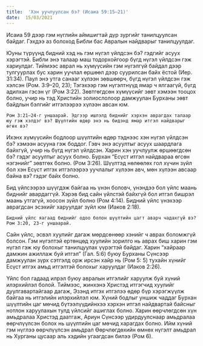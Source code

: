 ```yaml
---
title:  'Хэн уучлуулсан бэ? (Исаиа 59:15–21)'
date:  15/03/2021
---
```


Исаиа 59 дээр гэм нүглийн аймшигтай дүр зургийг танилцуулсан байдаг. Гэхдээ аз болоход Библи бас Авралын найдварыг танилцуулдаг.

Юуны түрүүнд бидний хэд нь гэм нүгэл үйлдсэн бэ? гэдгийг асуух хэрэгтэй. Библи энэ талаар маш тодорхойгоор бүгд нүгэл үйлдсэн гэж хариулдаг. Тиймээс аврал нь хүмүүсийн гэм нүгэлгүй байдал дээр тулгуурлах бус харин уучлал өршөөл дээр суурилсан байх ёстой (Иер. 31:34). Паул энэ утга санааг хүлээн зөвшөөрч, бүгд нүгэл үйлдсэн гэж хэлсэн (Ром. 3:9–20, 23); Тэгэхээр гэм нүгэлтнүүд ямар ч ялгаагүй, бүгд адилхан гэсэн үг (Ром 3:22). Зөвтгөгдсөн хүмүүсийг зөвт хэмээн тооцох болно, учир нь тэд Христийн золиослолоор дамжуулан Бурханы зөвт байдлын бэлгийг итгэлээрээ хүлээн авсан юм.

`Ром 3:21–24-г уншаарай. Эдгээр ишлэлд биднийг хэрхэн аврагдах талаар юу гэж хэлдэг вэ? Шүүлтийн өдөр энэ нь бидэнд ямар итгэл найдварыг өгөх вэ?`

Ихэнх хүмүүсийн бодлоор шүүлтийн өдөр тэднээс хэн нүгэл үйлдсэн бэ? хэмээн асууна гэж боддог. Гэвч энэ асуултыг асуух шаардлага байхгүй, учир нь бүгд нүгэл үйлдсэн. Харин хэн уучлуулж өршөөгдсөн бэ? гэдэг асуултыг асуух болно. Бурхан “Есүст итгэл найдвараа өгсөн нэгэнийг” зөвтгөх болно. (Ром 3:26). Шүүлтэд нөлөөлөх гол хүчин зүйл бол хэн Есүст итгэх итгэлээрээ уучлалыг хүлээн авч, мөн хүлээн авсаар байна вэ? гэдэг байх болно.

Бид үйлсээрээ шүүгдэж байгаа нь үнэн боловч, үнэндээ бол үйлс маань биднийг авардаггүй. Хэрэв бид сайн үйлстэй байхгүй бол итгэл бишрэл маань утгагүй, хоосон зүйл болно (Ром 4:14). Бидний үйлс үнэхээр аврагдсан эсэхийг харуулдаг зүйл юм (Иаков 2:18).

`Бидний үйлс яагаад биднийг одоо болон шүүлтийн цагт аварч чадахгүй вэ? Ром 3:20, 23-г уншаарай.`

Сайн үйлс, эсвэл хуулийг дагаж мөрдсөнөөр хэнийг ч аврах боломжгүй болсон. Гэм нүгэлтэй ертөнцөд хуулийн зорилго нь аврах биш харин гэм нүгэл гэж юу болохыг танилцуулах үүрэгтэй байдаг. Харин “хайраар дамжин ажиллаж буй итгэл” (Гал. 5:6) буюу Бурханы Сүнсээр дамжуулан зүрх сэтгэлд орж ирсэн хайр нь (Ром 5: 5) тухайн хүнийг Есүст итгэх амьд итгэлтэй болохыг харуулдаг (Иаков 2:26).

Үйлс бол гадаад илрэл буюу авралын итгэлийг харуулж буй хүний  илэрхийлэл болой. Тиймээс, жинхэнэ Христэд итгэгчид хуулийг дуулгавартайгаар дагаж, Эзэнд итгэх итгэлээ өдөр бүр хэрэгжүүлж байгаа нь итгэлийн илэрхийлэл юм. Хүний бодлыг уншиж чаддаг Бурхан шүүлтийн цаг мөчид бүтээлүүдийнхээ хэрхэн итгэл найдвартай байсныг нотлон харуулахын тулд үйлсийг ашиглах болно. Харин өөрчлөгдсөн хүн амьдралаа Христэд даатгаж, Ариун Сүнсээр удирдуулснаар амьдралаа өөрчлүүлсэн болох нь шүүлтийн цаг мөчид харагдах болно. Ийм хүний гэм нүглээ өөрчлүүлсэн амьдрал Өөрчлөгдөхийн өмнөх нүгэлт амьдрал нь Хурганы цусаар аль хэдийн угаагдсан билээ (Ром 6).